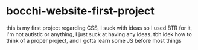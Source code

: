# bocchi-website-first-project
this is my first project regarding CSS, I suck with ideas so I used BTR for it, I'm not autistic or anything, I just suck at having any ideas.
tbh idek how to think of a proper project, and I gotta learn some JS before most things
